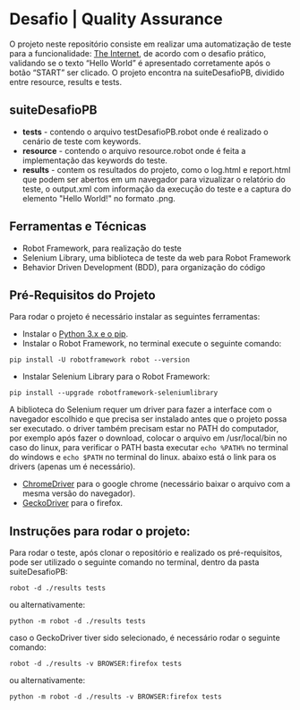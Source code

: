 # Desafio | Quality Assurance

O projeto neste repositório consiste em realizar uma automatização de teste para a funcionalidade: [The Internet](https://the-internet.herokuapp.com/dynamic_loading/1), de acordo com o desafio prático, validando se o texto “Hello World” é apresentado corretamente após o botão “START” ser clicado. O projeto encontra na suiteDesafioPB, dividido entre resource, results e tests.

## suiteDesafioPB
- **tests** - contendo o arquivo testDesafioPB.robot onde é realizado o cenário de teste com keywords.
- **resource** - contendo o arquivo resource.robot onde é feita a implementação das keywords do teste.
- **results** - contem os resultados do projeto, como o log.html e report.html que podem ser abertos em um navegador para vizualizar o relatório do teste, o output.xml com informação da execução do teste e a captura do elemento "Hello World!" no formato .png.

## Ferramentas e Técnicas
- Robot Framework, para realização do teste
- Selenium Library, uma biblioteca de teste da web para Robot Framework
- Behavior Driven Development (BDD), para organização do código
 
## Pré-Requisitos do Projeto
Para rodar o projeto é necessário instalar as seguintes ferramentas:

- Instalar o [Python 3.x e o pip](https://www.python.org/downloads/). 
- Instalar o Robot Framework, no terminal execute o seguinte comando: 
```
pip install -U robotframework robot --version
```
- Instalar Selenium Library para o Robot Framework:
```
pip install --upgrade robotframework-seleniumlibrary
```
A biblioteca do Selenium requer um driver para fazer a interface com o navegador escolhido e que precisa ser instalado antes que o projeto possa ser executado. o driver também precisam estar no PATH do computador, por exemplo após fazer o download, colocar o arquivo em /usr/local/bin no caso do linux, para verificar o PATH basta executar ``` echo %PATH% ``` no terminal do windows e ``` echo $PATH ``` no terminal do linux. abaixo está o link para os drivers (apenas um é necessário).
- [ChromeDriver](https://chromedriver.chromium.org/downloads) para o google chrome (necessário baixar o arquivo com a mesma versão do navegador).
- [GeckoDriver](https://github.com/mozilla/geckodriver/releases) para o firefox.

## Instruções para rodar o projeto:
Para rodar o teste, após clonar o repositório e realizado os pré-requisitos, pode ser utilizado o seguinte comando no terminal, dentro da pasta suiteDesafioPB:
```
robot -d ./results tests 
```
ou alternativamente:
```
python -m robot -d ./results tests 
```
caso o GeckoDriver tiver sido selecionado, é necessário rodar o seguinte comando:
```
robot -d ./results -v BROWSER:firefox tests
```
ou alternativamente:
```
python -m robot -d ./results -v BROWSER:firefox tests 
```

